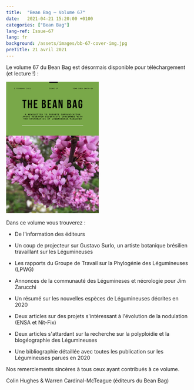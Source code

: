 ```yaml
---
title:  "Bean Bag – Volume 67"
date:   2021-04-21 15:20:00 +0100
categories: ["Bean Bag"]
lang-ref: Issue-67
lang: fr
background: /assets/images/bb-67-cover-img.jpg
preTitle: 21 avril 2021
---
```


Le volume 67 du Bean Bag est désormais disponible pour téléchargement (et lecture !) :

<a href="https://hp-legume.gbif-staging.org/media/The_BB_Newsletter_Issue67_2020.pdf">
	<img src="/assets/images/bb-67-cover-2.png" width="50%">
</a>

Dans ce volume vous trouverez :

- De l'information des éditeurs

- Un coup de projecteur sur Gustavo Surlo, un artiste botanique brésilien travaillant sur les Légumineuses

- Les rapports du Groupe de Travail sur la Phylogénie des Légumineuses (LPWG)

- Annonces de la communauté des Légumineses et nécrologie pour Jim Zarucchi

- Un résumé sur les nouvelles espèces de Légumineuses décrites en 2020

- Deux articles sur des projets s'intéressant à l'évolution de la nodulation (ENSA et Nit-Fix)

- Deux articles s'attardant sur la recherche sur la polyploidie et la biogéographie des Légumineuses

- Une bibliographie détaillée avec toutes les publication sur les Légumineuses parues en 2020


Nos remerciements sincères à tous ceux ayant contribués à ce volume.


Colin Hughes & Warren Cardinal-McTeague (éditeurs du Bean Bag)